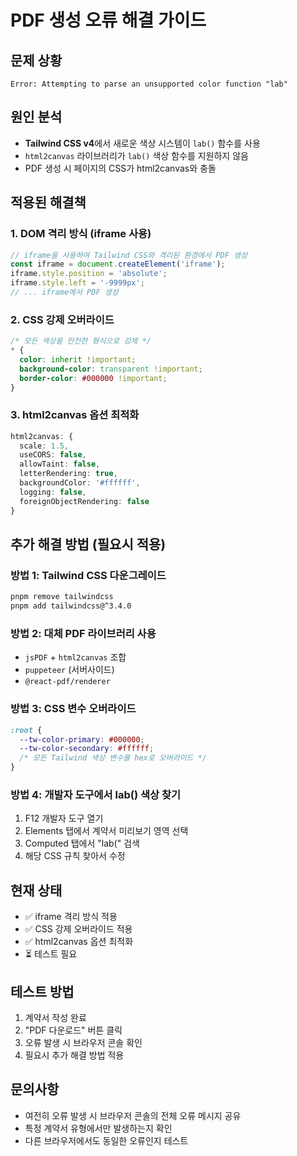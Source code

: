 # PDF 생성 오류 해결 가이드

## 문제 상황
```
Error: Attempting to parse an unsupported color function "lab"
```

## 원인 분석
- **Tailwind CSS v4**에서 새로운 색상 시스템이 `lab()` 함수를 사용
- `html2canvas` 라이브러리가 `lab()` 색상 함수를 지원하지 않음
- PDF 생성 시 페이지의 CSS가 html2canvas와 충돌

## 적용된 해결책

### 1. DOM 격리 방식 (iframe 사용)
```typescript
// iframe을 사용하여 Tailwind CSS와 격리된 환경에서 PDF 생성
const iframe = document.createElement('iframe');
iframe.style.position = 'absolute';
iframe.style.left = '-9999px';
// ... iframe에서 PDF 생성
```

### 2. CSS 강제 오버라이드
```css
/* 모든 색상을 안전한 형식으로 강제 */
* {
  color: inherit !important;
  background-color: transparent !important;
  border-color: #000000 !important;
}
```

### 3. html2canvas 옵션 최적화
```typescript
html2canvas: { 
  scale: 1.5,
  useCORS: false,
  allowTaint: false,
  letterRendering: true,
  backgroundColor: '#ffffff',
  logging: false,
  foreignObjectRendering: false
}
```

## 추가 해결 방법 (필요시 적용)

### 방법 1: Tailwind CSS 다운그레이드
```bash
pnpm remove tailwindcss
pnpm add tailwindcss@^3.4.0
```

### 방법 2: 대체 PDF 라이브러리 사용
- `jsPDF` + `html2canvas` 조합
- `puppeteer` (서버사이드)
- `@react-pdf/renderer`

### 방법 3: CSS 변수 오버라이드
```css
:root {
  --tw-color-primary: #000000;
  --tw-color-secondary: #ffffff;
  /* 모든 Tailwind 색상 변수를 hex로 오버라이드 */
}
```

### 방법 4: 개발자 도구에서 lab() 색상 찾기
1. F12 개발자 도구 열기
2. Elements 탭에서 계약서 미리보기 영역 선택
3. Computed 탭에서 "lab(" 검색
4. 해당 CSS 규칙 찾아서 수정

## 현재 상태
- ✅ iframe 격리 방식 적용
- ✅ CSS 강제 오버라이드 적용
- ✅ html2canvas 옵션 최적화
- ⏳ 테스트 필요

## 테스트 방법
1. 계약서 작성 완료
2. "PDF 다운로드" 버튼 클릭
3. 오류 발생 시 브라우저 콘솔 확인
4. 필요시 추가 해결 방법 적용

## 문의사항
- 여전히 오류 발생 시 브라우저 콘솔의 전체 오류 메시지 공유
- 특정 계약서 유형에서만 발생하는지 확인
- 다른 브라우저에서도 동일한 오류인지 테스트
